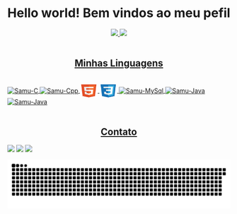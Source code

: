 <div align="center">
  <h1> Hello world! Bem vindos ao meu pefil </h1>
</div>
<div align="center">
  <a href="https://github.com/SamuelMTeixeira"/>
  <img height="150em" src="https://github-readme-stats.vercel.app/api?username=samuelmteixeira&show_icons=true&theme=vue-dark&include_all_commits=true&count_private=true"/>
  <img height="150em" src="https://github-readme-stats.vercel.app/api/top-langs/?username=samuelmteixeira&layout=compact&langs_count=7&theme=vue-dark"/>
 </div>
 <br>

<h2 align="center">Minhas Linguagens</h2>
<div style="display: inline_block"><br>
    <img align="center" alt="Samu-C" height="30" width="40" src="https://cdn.jsdelivr.net/gh/devicons/devicon/icons/c/c-original.svg">
    <img align="center" alt="Samu-Cpp" height="30" width="40" src="https://cdn.jsdelivr.net/gh/devicons/devicon/icons/cplusplus/cplusplus-original.svg">
    <img align="center" alt="Samu-HTML" height="30" width="40" src="https://raw.githubusercontent.com/devicons/devicon/master/icons/html5/html5-original.svg">
    <img align="center" alt="Samu-CSS" height="30" width="40" src="https://raw.githubusercontent.com/devicons/devicon/master/icons/css3/css3-original.svg">
    <img align="center" alt="Samu-MySql" height="30" width="40" src="https://cdn.jsdelivr.net/gh/devicons/devicon/icons/mysql/mysql-original.svg">
    <img align="center" alt="Samu-Java" height="30" width="40" src="https://cdn.jsdelivr.net/gh/devicons/devicon/icons/java/java-original.svg">
    <img align="center" alt="Samu-Java" height="30" width="40" src="https://cdn.jsdelivr.net/gh/devicons/devicon/icons/javascript/javascript-original.svg" >
</div>

<br>
<h2 align="center">Contato</h2>
<div>
  <a href="https://instagram.com/this.samuelteixeira" target="_blank"><img src="https://img.shields.io/badge/-Instagram-%23E4405F?style=for-the-badge&logo=instagram&logoColor=white" target="_blank"></a>
 	<a href="https://www.twitter.com/molendolff_" target="_blank"><img src="https://img.shields.io/badge/Twitter-1DA1F2?style=for-the-badge&logo=twitter&logoColor=white" target="_blank"></a>
    <a href = "mailto:samuelmolendolff@hotmail.com"><img src="https://img.shields.io/badge/Microsoft_Outlook-0078D4?style=for-the-badge&logo=microsoft-outlook&logoColor=white" target="_blank"></a>
  </div>
    
![Snake animation](https://github.com/samuelmteixeira/samuelmteixeira/blob/output/github-contribution-grid-snake.svg)
